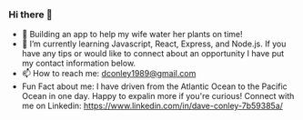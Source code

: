 ### Hi there 👋

- 🔭 Building an app to help my wife water her plants on time!
- 🌱 I’m currently learning Javascript, React, Express, and Node.js. If you have any tips or would like to connect about an opportunity I have put my contact information below.
- 📫 How to reach me: dconley1989@gmail.com
- Fun Fact about me: I have driven from the Atlantic Ocean to the Pacific Ocean in one day.  Happy to expalin more if you're curious! Connect with me on Linkedin: https://www.linkedin.com/in/dave-conley-7b59385a/

